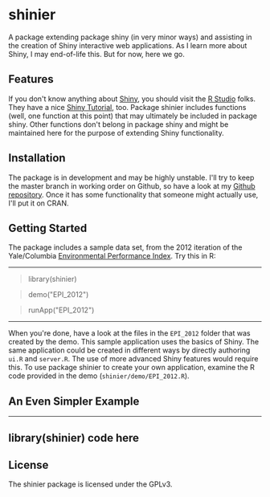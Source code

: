 shinier
=======

A package extending package shiny (in very minor ways) and
assisting in the creation of Shiny interactive web applications.
As I learn more about Shiny, I may end-of-life this.  But for now,
here we go.

## Features

If you don't know anything about [Shiny](http://www.rstudio.com/shiny/),
you should visit the [R Studio](http://www.rstudio.com) folks.  They
have a nice [Shiny Tutorial](http://rstudio.github.io/shiny/tutorial/), too.
Package shinier includes functions (well, one function at this point)
that may ultimately be included in package shiny.
Other functions don't belong in package shiny and might be maintained here
for the purpose of extending Shiny functionality.

## Installation

The package is in development and may be highly unstable.  I'll try to keep
the master branch in working order on Github, so have a look at my
[Github repository](http://github.com/jayemerson/shinier).  Once it has
some functionality that someone might actually use, I'll put it on CRAN.

## Getting Started

The package includes a sample data set, from the 2012 iteration of the
Yale/Columbia [Environmental Performance Index](http://epi.yale.edu).
Try this in R:

---

> library(shinier)

> demo("EPI_2012")

> runApp("EPI_2012")

---

When you're done, have a look at the files in the `EPI_2012` folder that
was created by the demo.  This sample application uses the basics of Shiny.
The same application could be created in different ways by directly authoring
`ui.R` and `server.R`.  The use of more advanced Shiny features would
require this.  To use package shinier to create your own application,
examine the R code provided in the demo (`shinier/demo/EPI_2012.R`).

## An Even Simpler Example

---
library(shinier)
code here
---

## License

The shinier package is licensed under the GPLv3.
